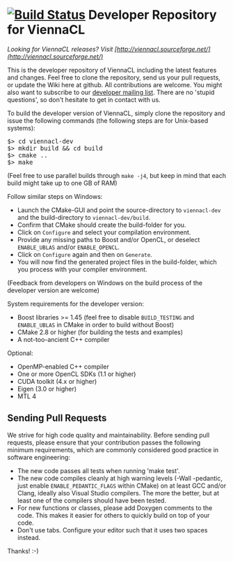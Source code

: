 [![Build Status](https://travis-ci.org/viennacl/viennacl-dev.svg?branch=master)](https://travis-ci.org/viennacl/viennacl-dev)
Developer Repository for ViennaCL
==========================================

*Looking for ViennaCL releases? Visit [http://viennacl.sourceforge.net/](http://viennacl.sourceforge.net/)*

This is the developer repository of ViennaCL including the latest features and changes. Feel free to clone the repository, send us your pull requests, or update the Wiki here at github. All contributions are welcome. You might also want to subscribe to our [developer mailing list](http://lists.sourceforge.net/mailman/listinfo/viennacl-devel). There are no 'stupid questions', so don't hesitate to get in contact with us.

To build the developer version of ViennaCL, simply clone the repository and issue the following commands (the following steps are for Unix-based systems):
<pre>
$> cd viennacl-dev
$> mkdir build && cd build
$> cmake ..
$> make
</pre>

(Feel free to use parallel builds through `make -j4`, but keep in mind that each build might take up to one GB of RAM)

Follow similar steps on Windows:

* Launch the CMake-GUI and point the source-directory to `viennacl-dev` and the build-directory to `viennacl-dev/build`.
* Confirm that CMake should create the build-folder for you.
* Click on `Configure` and select your compilation environment.
* Provide any missing paths to Boost and/or OpenCL, or deselect `ENABLE_UBLAS` and/or `ENABLE_OPENCL`.
* Click on `Configure` again and then on `Generate`.
* You will now find the generated project files in the build-folder, which you process with your compiler environment.

(Feedback from developers on Windows on the build process of the developer version are welcome)


System requirements for the developer version:

* Boost libraries >= 1.45 (feel free to disable `BUILD_TESTING` and `ENABLE_UBLAS` in CMake in order to build without Boost)
* CMake 2.8 or higher (for building the tests and examples)
* A not-too-ancient C++ compiler

Optional:

* OpenMP-enabled C++ compiler
* One or more OpenCL SDKs (1.1 or higher)
* CUDA toolkit (4.x or higher)
* Eigen (3.0 or higher)
* MTL 4


Sending Pull Requests
--------------------------

We strive for high code quality and maintainability. Before sending pull requests, please ensure that your contribution passes the following minimum requirements, which are commonly considered good practice in software engineering:

* The new code passes all tests when running 'make test'.
* The new code compiles cleanly at high warning levels (-Wall -pedantic, just enable `ENABLE_PEDANTIC_FLAGS` within CMake) on at least GCC and/or Clang, ideally also Visual Studio compilers. The more the better, but at least one of the compilers should have been tested.
* For new functions or classes, please add Doxygen comments to the code. This makes it easier for others to quickly build on top of your code.
* Don't use tabs. Configure your editor such that it uses two spaces instead.

Thanks! :-)

